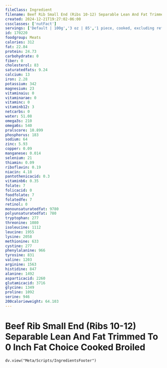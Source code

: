 ```yaml
---
fileClass: Ingredient
filename: Beef Rib Small End (Ribs 10-12) Separable Lean And Fat Trimmed To 0 Inch Fat Choice Cooked Broiled
created: 2024-12-21T19:27:02-06:00
cssclasses: ['nutFact']
servings: ['Default | 100g','3 oz | 85','1 piece, cooked, excluding refuse (yield from 1 lb raw meat with refuse) | 272']
id: 170220
foodgroup: Meats
calories: 312
fat: 22.84
protein: 24.73
carbohydrate: 0
fiber: 0
cholesterol: 83
saturatedfats: 9.24
calcium: 13
iron: 2.28
potassium: 342
magnesium: 23
vitaminaiu: 0
vitaminarae: 0
vitaminc: 0
vitaminb12: 3
netcarbs: 0
water: 51.08
omega3s: 210
omega6s: 540
pralscore: 10.899
phosphorus: 183
sodium: 64
zinc: 5.93
copper: 0.09
manganese: 0.014
selenium: 21
thiamin: 0.09
riboflavin: 0.19
niacin: 4.18
pantothenicacid: 0.3
vitaminb6: 0.35
folate: 7
folicacid: 0
foodfolate: 7
folatedfe: 7
retinol: 0
monounsaturatedfat: 9780
polyunsaturatedfat: 780
tryptophan: 277
threonine: 1080
isoleucine: 1112
leucine: 1955
lysine: 2058
methionine: 633
cystine: 277
phenylalanine: 966
tyrosine: 831
valine: 1203
arginine: 1563
histidine: 847
alanine: 1492
asparticacid: 2260
glutamicacid: 3716
glycine: 1349
proline: 1092
serine: 946
200calorieweight: 64.103
---
```


# Beef Rib Small End (Ribs 10-12) Separable Lean And Fat Trimmed To 0 Inch Fat Choice Cooked Broiled

```dataviewjs
dv.view("Meta/Scripts/IngredientsFooter")
```